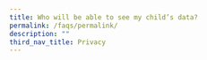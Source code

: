 ```yaml
---
title: Who will be able to see my child’s data?
permalink: /faqs/permalink/
description: ""
third_nav_title: Privacy
---
```

